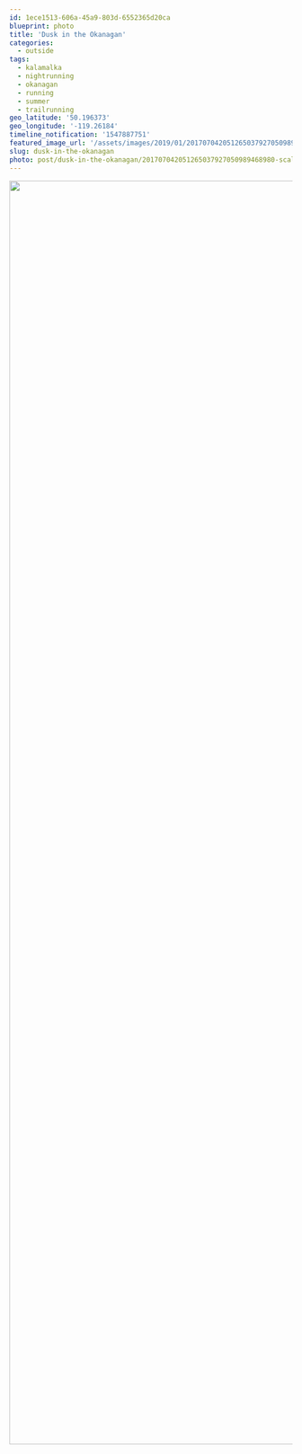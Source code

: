 ```yaml
---
id: 1ece1513-606a-45a9-803d-6552365d20ca
blueprint: photo
title: 'Dusk in the Okanagan'
categories:
  - outside
tags:
  - kalamalka
  - nightrunning
  - okanagan
  - running
  - summer
  - trailrunning
geo_latitude: '50.196373'
geo_longitude: '-119.26184'
timeline_notification: '1547887751'
featured_image_url: '/assets/images/2019/01/201707042051265037927050989468980-scaled.jpg'
slug: dusk-in-the-okanagan
photo: post/dusk-in-the-okanagan/201707042051265037927050989468980-scaled.jpg
---
```

<p><img src="/assets/images/2019/01/201707042051265037927050989468980.jpg" class="wp-image-170 alignnone size-full" width="3000" height="2250" data-temp-aztec-id="3a8bbe11-bf32-4d67-b253-88f497ea9284"></p>
